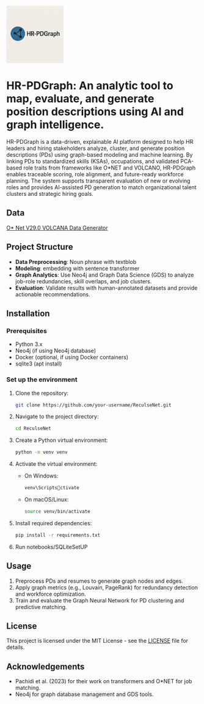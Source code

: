 <img src="logo/hr-pdgraph-logo.png" alt="HR PDGraph Logo" width="150"/>

# HR-PDGraph: An analytic tool to map, evaluate, and generate position descriptions using AI and graph intelligence.

HR-PDGraph is a data-driven, explainable AI platform designed to help HR leaders and hiring stakeholders analyze, cluster, and generate position descriptions (PDs) using graph-based modeling and machine learning. By linking PDs to standardized skills (KSAs), occupations, and validated PCA-based role traits from frameworks like O*NET and VOLCANO, HR-PDGraph enables traceable scoring, role alignment, and future-ready workforce planning. The system supports transparent evaluation of new or evolving roles and provides AI-assisted PD generation to match organizational talent clusters and strategic hiring goals.

## Data

<a href="https://www.example.com">O* Net V29.0 </a>
<a href="https://github.com/juchiyu/OccupationPCAs">VOLCANA Data Generator</a>


## Project Structure

- **Data Preprocessing**: Noun phrase with textblob
- **Modeling**: embedding with sentence transformer
- **Graph Analytics**: Use Neo4j and Graph Data Science (GDS) to analyze job-role redundancies, skill overlaps, and job clusters.
- **Evaluation**: Validate results with human-annotated datasets and provide actionable recommendations.

## Installation

### Prerequisites

- Python 3.x
- Neo4j (if using Neo4j database)
- Docker (optional, if using Docker containers)
- sqlite3 (apt install)

### Set up the environment

1. Clone the repository:
    ```bash
    git clone https://github.com/your-username/ReculseNet.git
    ```

2. Navigate to the project directory:
    ```bash
    cd ReculseNet
    ```

3. Create a Python virtual environment:
    ```bash
    python -m venv venv
    ```

4. Activate the virtual environment:
    - On Windows:
        ```bash
        venv\Scriptsctivate
        ```
    - On macOS/Linux:
        ```bash
        source venv/bin/activate
        ```

5. Install required dependencies:
    ```bash
    pip install -r requirements.txt
    ```

6. Run notebooks/SQLiteSetUP

## Usage

1. Preprocess PDs and resumes to generate graph nodes and edges.
3. Apply graph metrics (e.g., Louvain, PageRank) for redundancy detection and workforce optimization.
4. Train and evaluate the Graph Neural Network for PD clustering and predictive matching.

## License

This project is licensed under the MIT License - see the [LICENSE](LICENSE) file for details.

## Acknowledgements

- Pachidi et al. (2023) for their work on transformers and O*NET for job matching.
- Neo4j for graph database management and GDS tools.
